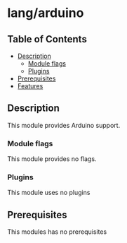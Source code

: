 # lang/arduino

## Table of Contents
* [Description](#description)
  * [Module flags](#module-flags) 
  * [Plugins](#plugins)
* [Prerequisites](#prerequisites)
* [Features](#features)

## Description
This module provides Arduino support.

### Module flags
This module provides no flags.

### Plugins
This module uses no plugins

## Prerequisites
This modules has no prerequisites
